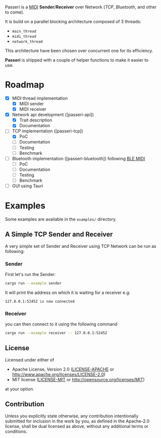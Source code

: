 Passeri is a [MIDI](https://en.wikipedia.org/wiki/MIDI) **Sender**/**Receiver** over Network (*TCP*, *Bluetooth*, and other to come).

It is build on a parallel blocking architecture composed of 3 threads:
- `main_thread`
- `midi_thread`
- `network_thread`

This architecture have been chosen over concurrent one for its efficiency.

**Passeri** is shipped with a couple of helper functions to make it easier to use.

# Roadmap
- [X] MIDI thread implementation
	- [x] MIDI sender
	- [x] MIDI receiver
- [X] Network api development ([passeri-api])
	- [x] Trait description
	- [x] Documentation
- [ ] TCP implementation ([passeri-tcp])
	- [X] PoC
	- [ ] Documentation
	- [ ] Testing
	- [ ] Benchmark
- [ ] Bluetooth implementation ([passeri-bluetooth]) following [BLE MIDI](https://hangar42.nl/wp-content/uploads/2017/10/BLE-MIDI-spec.pdf)
	- [ ] PoC
	- [ ] Documentation
	- [ ] Testing
	- [ ] Benchmark
- [ ] GUI using Tauri

# Examples
Some examples are available in the `examples/` directory.

## A Simple TCP Sender and Receiver
A very simple set of Sender and Receiver using TCP Network can be run as following:

### Sender
First let's run the Sender:
```sh
cargo run --example sender
```
It will print the address on which it is waiting for a receiver
e.g:
```
127.0.0.1:52452 is now connected
```

### Receiver
you can then connect to it using the following command
```sh
cargo run --example receiver -- 127.0.0.1:52452
```

## License

Licensed under either of

 * Apache License, Version 2.0
   ([LICENSE-APACHE](LICENSE-APACHE) or http://www.apache.org/licenses/LICENSE-2.0)
 * MIT license
   ([LICENSE-MIT](LICENSE-MIT) or http://opensource.org/licenses/MIT)

at your option.

## Contribution

Unless you explicitly state otherwise, any contribution intentionally submitted
for inclusion in the work by you, as defined in the Apache-2.0 license, shall be
dual licensed as above, without any additional terms or conditions.
